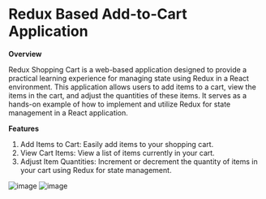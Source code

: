 # Redux Based Add-to-Cart Application

**Overview**

Redux Shopping Cart is a web-based application designed to provide a practical learning experience for managing state using Redux in a React environment. This application allows users to add items to a cart, view the items in the cart, and adjust the quantities of these items. It serves as a hands-on example of how to implement and utilize Redux for state management in a React application.

**Features**
1. Add Items to Cart: Easily add items to your shopping cart.
2. View Cart Items: View a list of items currently in your cart.
3. Adjust Item Quantities: Increment or decrement the quantity of items in your cart using Redux for state management.

 ![image](https://github.com/shrutisusan26/react-js-ecommerce/assets/56785938/4945c145-4439-405b-aec7-e71ba43c9a92)
![image](https://github.com/shrutisusan26/react-js-ecommerce/assets/56785938/36d97a56-b789-42fd-8007-13cad74d7303)
